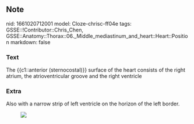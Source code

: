 ## Note
nid: 1661020712001
model: Cloze-chrisc-ff04e
tags: GSSE::!Contributor::Chris_Chen, GSSE::Anatomy::Thorax::06._Middle_mediastinum_and_heart::Heart::Position
markdown: false

### Text
<div class='toggle'>
  The {{c1::anterior (sternocostal)}} surface of the heart consists
  of the right atrium, the atrioventricular groove and the right
  ventricle
</div>

### Extra
<p class="" id="0c2c10ef-617c-4d1d-ae8e-640ab35f1e16">Also with a
narrow strip of left ventricle on the horizon of the left border.
<figure class="image" id="fb5c571f-1fad-4814-a111-83e1c3dd65ed">
  <a href=
  "Position%2096f8dacfbbaf494bb8cbcfff24b9d61b/Untitled.png"><img src="22b3f2a1eaf75a1306423d1838d40ba728b55c16.png"></a>
</figure>
